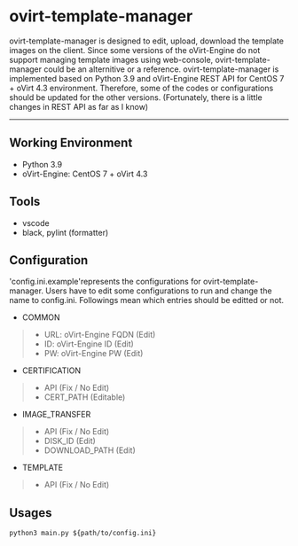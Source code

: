 # ovirt-template-manager
ovirt-template-manager is designed to edit, upload, download the template images on the client.
Since some versions of the oVirt-Engine do not support managing template images using web-console, ovirt-template-manager could be an alternitive or a reference.
ovirt-template-manager is implemented based on Python 3.9 and oVirt-Engine REST API for CentOS 7 + oVirt 4.3 environment.
Therefore, some of the codes or configurations should be updated for the other versions.
(Fortunately, there is a little changes in REST API as far as I know)

-----

## Working Environment
* Python 3.9
* oVirt-Engine: CentOS 7 + oVirt 4.3

## Tools
* vscode
* black, pylint (formatter)

## Configuration
'config.ini.example'represents the configurations for ovirt-template-manager.
Users have to edit some configurations to run and change the name to config.ini.
Followings mean which entries should be editted or not.

* COMMON
>* URL: oVirt-Engine FQDN   (Edit)
>* ID: oVirt-Engine ID      (Edit)
>* PW: oVirt-Engine PW      (Edit)

* CERTIFICATION
>* API                      (Fix / No Edit)
>* CERT_PATH                (Editable)

* IMAGE_TRANSFER
>* API                      (Fix / No Edit)
>* DISK_ID                  (Edit)
>* DOWNLOAD_PATH            (Edit)

* TEMPLATE
> * API						(Fix / No Edit)


## Usages
```python3 main.py ${path/to/config.ini}```
